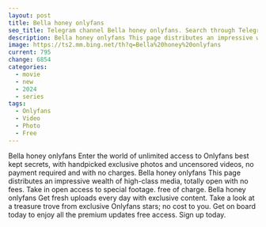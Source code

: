 ```yaml
---
layout: post
title: Bella honey onlyfans
seo_title: Telegram channel Bella honey onlyfans. Search through Telegram channels. Catalog of telegram channels.
description: Bella honey onlyfans This page distributes an impressive wealth of high-class media, totally open with no fees. Take in open access to special footage
image: https://ts2.mm.bing.net/th?q=Bella%20honey%20onlyfans
current: 795
change: 6854
categories:
  - movie
  - new
  - 2024
  - series
tags: 
  - Onlyfans
  - Video
  - Photo
  - Free
---
```


Bella honey onlyfans Enter the world of unlimited access to Onlyfans best kept secrets, with handpicked exclusive photos and uncensored videos, no payment required and with no charges. Bella honey onlyfans This page distributes an impressive wealth of high-class media, totally open with no fees. Take in open access to special footage. free of charge. Bella honey onlyfans Get fresh uploads every day with exclusive content. Take a look at a treasure trove from exclusive Onlyfans stars; no cost to you. Get on board today to enjoy all the premium updates free access. Sign up today.
